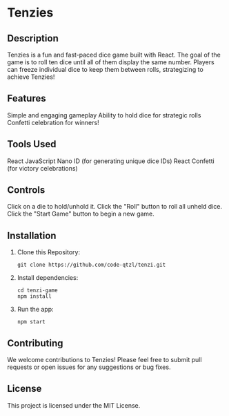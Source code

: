# Tenzies

## Description

Tenzies is a fun and fast-paced dice game built with React. The goal of the game is to roll ten dice until all of them display the same number. Players can freeze individual dice to keep them between rolls, strategizing to achieve Tenzies!

## Features

Simple and engaging gameplay
Ability to hold dice for strategic rolls
Confetti celebration for winners!

## Tools Used

React
JavaScript
Nano ID (for generating unique dice IDs)
React Confetti (for victory celebrations)

## Controls

Click on a die to hold/unhold it.
Click the "Roll" button to roll all unheld dice.
Click the "Start Game" button to begin a new game.

## Installation

1. Clone this Repository:

    ```
    git clone https://github.com/code-qtzl/tenzi.git
    ```

2. Install dependencies:

    ```
    cd tenzi-game
    npm install
    ```

3. Run the app:

    ```
    npm start
    ```

## Contributing

We welcome contributions to Tenzies! Please feel free to submit pull requests or open issues for any suggestions or bug fixes.

## License

This project is licensed under the MIT License.
